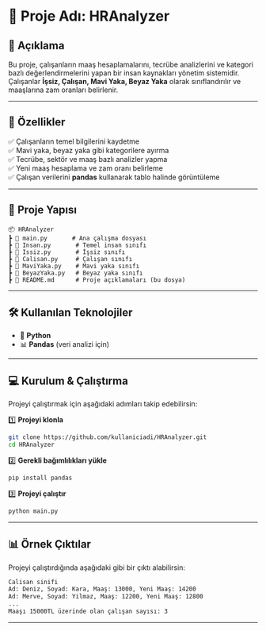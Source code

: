 # 📌 Proje Adı: HRAnalyzer

## 📖 Açıklama
Bu proje, çalışanların maaş hesaplamalarını, tecrübe analizlerini ve kategori bazlı değerlendirmelerini yapan bir insan kaynakları yönetim sistemidir. Çalışanlar **İşsiz, Çalışan, Mavi Yaka, Beyaz Yaka** olarak sınıflandırılır ve maaşlarına zam oranları belirlenir.

---

## 🚀 Özellikler
✅ Çalışanların temel bilgilerini kaydetme  
✅ Mavi yaka, beyaz yaka gibi kategorilere ayırma  
✅ Tecrübe, sektör ve maaş bazlı analizler yapma  
✅ Yeni maaş hesaplama ve zam oranı belirleme  
✅ Çalışan verilerini **pandas** kullanarak tablo halinde görüntüleme  

---

## 📂 Proje Yapısı

```
📦 HRAnalyzer
┣ 📜 main.py       # Ana çalışma dosyası
┣ 📜 Insan.py       # Temel insan sınıfı
┣ 📜 Issiz.py       # İşsiz sınıfı
┣ 📜 Calisan.py     # Çalışan sınıfı
┣ 📜 MaviYaka.py    # Mavi yaka sınıfı
┣ 📜 BeyazYaka.py   # Beyaz yaka sınıfı
┣ 📜 README.md      # Proje açıklamaları (bu dosya)
```

---

## 🛠 Kullanılan Teknolojiler
- 🐍 **Python**
- 📊 **Pandas** (veri analizi için)

---

## 💻 Kurulum & Çalıştırma
Projeyi çalıştırmak için aşağıdaki adımları takip edebilirsin:

1️⃣ **Projeyi klonla**  
```bash
git clone https://github.com/kullaniciadi/HRAnalyzer.git
cd HRAnalyzer
```

2️⃣ **Gerekli bağımlılıkları yükle**  
```bash
pip install pandas
```

3️⃣ **Projeyi çalıştır**  
```bash
python main.py
```

---

## 📊 Örnek Çıktılar
Projeyi çalıştırdığında aşağıdaki gibi bir çıktı alabilirsin:

```bash
Calisan sinifi
Ad: Deniz, Soyad: Kara, Maaş: 13000, Yeni Maaş: 14200
Ad: Merve, Soyad: Yilmaz, Maaş: 12200, Yeni Maaş: 12800
...
Maaşı 15000TL üzerinde olan çalışan sayısı: 3
```

---

